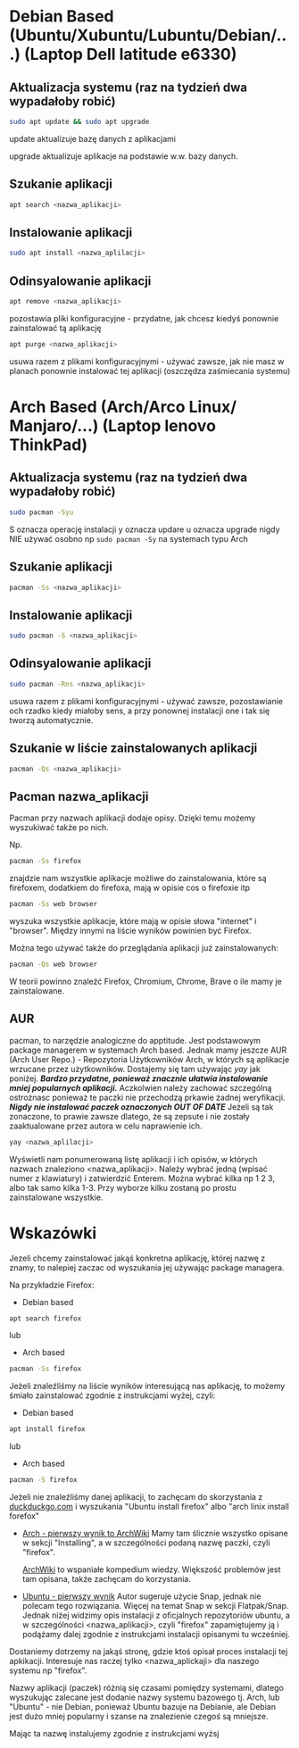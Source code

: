 # Debian Based (Ubuntu/Xubuntu/Lubuntu/Debian/...) (Laptop Dell latitude e6330)

## Aktualizacja systemu (raz na tydzień dwa wypadałoby robić)

```bash
sudo apt update && sudo apt upgrade
```
update aktualizuje bazę danych z aplikacjami

upgrade aktualizuje aplikacje na podstawie w.w. bazy danych.

## Szukanie aplikacji

```bash
apt search <nazwa_aplikacji>
```

## Instalowanie aplikacji

```bash
sudo apt install <nazwa_aplilacji>
```

## Odinsyalowanie aplikacji

```bash
apt remove <nazwa_aplikacji>
```
pozostawia pliki konfiguracyjne - przydatne, jak chcesz kiedyś ponownie zainstalować tą aplikację

```bash
apt purge <nazwa_aplikacji>
```

usuwa razem z plikami konfiguracyjnymi - używać zawsze, jak nie masz w planach ponownie instalować tej aplikacji (oszczędza zaśmiecania systemu)

# Arch Based (Arch/Arco Linux/ Manjaro/...) (Laptop lenovo ThinkPad)

## Aktualizacja systemu (raz na tydzień dwa wypadałoby robić)

```bash
sudo pacman -Syu
```

S oznacza operację instalacji
y oznacza updare
u oznacza upgrade
nigdy NIE używać osobno np ``` sudo pacman -Sy ``` na systemach typu Arch

## Szukanie aplikacji

```bash
pacman -Ss <nazwa_aplikacji>
```


## Instalowanie aplikacji

```bash
sudo pacman -S <nazwa_aplikacji>
```

## Odinsyalowanie aplikacji

```bash
sudo pacman -Rns <nazwa_aplikacji>
```

usuwa razem z plikami konfiguracyjnymi - używać zawsze, pozostawianie och rzadko kiedy miałoby sens, a przy ponownej instalacji one i tak się tworzą automatycznie.


## Szukanie w liście zainstalowanych aplikacji

```bash
pacman -Qs <nazwa_aplikacji>
```

## Pacman nazwa_aplikacji

Pacman przy nazwach aplikacji dodaje opisy. Dzięki temu możemy wyszukiwać także po nich.

Np.

```bash
pacman -Ss firefox
```

znajdzie nam wszystkie aplikacje możliwe do zainstalowania, które są firefoxem, dodatkiem do firefoxa, mają w opisie cos o firefoxie itp

```bash
pacman -Ss web browser
```

wyszuka wszystkie aplikacje, które mają w opisie słowa "internet" i "browser". Między innymi na liście wyników powinien być Firefox.

Można tego używać także do przeglądania aplikacji już zainstalowanych:

```bash
pacman -Qs web browser
```

W teorii powinno znaleźć Firefox, Chromium, Chrome, Brave o ile mamy je zainstalowane.

## AUR

pacman, to narzędzie analogiczne do apptitude.
Jest podstawowym package managerem w systemach Arch based.
Jednak mamy jeszcze AUR (Arch User Repo.) - Repozytoria Użytkowników Arch,
w których są aplikacje wrzucane przez użytkowników.
Dostajemy się tam używając *yay* jak poniżej.
***Bardzo przydatne, ponieważ znacznie ułatwia instalowanie
mniej popularnych aplikacji.*** Aczkolwien należy zachować szczególną
ostrożnasc ponieważ te paczki nie przechodzą prkawie żadnej
weryfikacji. ***Nigdy nie instalować paczek oznaczonych
OUT OF DATE*** Jeżeli są tak zonaczone, to prawie zawsze
dlatego, że są zepsute i nie zostały zaaktualowane
przez autora w celu naprawienie ich.

```bash
yay <nazwa_aplilacji>
```

Wyświetli nam ponumerowaną listę aplikacji i ich opisów,
w których nazwach znaleziono <nazwa_aplikacji>.
Należy wybrać jedną (wpisać numer z klawiatury)
i zatwierdzić Enterem. Można wybrać kilka np 1 2 3,
albo tak samo kilka 1-3. Przy wyborze kilku zostaną po prostu zainstalowane wszystkie.

# Wskazówki

Jezeli chcemy zainstalować jakąś konkretna aplikację,
której nazwę z znamy, to nalepiej zaczac od wyszukania jej
używając package managera.

Na przykładzie Firefox:

* Debian based
```bash
apt search firefox
```

lub

* Arch based

```bash
pacman -Ss firefox
```

Jeżeli znaleźliśmy na liście wyników interesującą nas aplikację,
to możemy śmiało zainstalować zgodnie z instrukcjami wyżej, czyli:

* Debian based
```bash
apt install firefox
```

lub

* Arch based

```bash
pacman -S firefox
```

Jeżeli nie znaleźliśmy danej aplikacji, to zachęcam do
skorzystania z [duckduckgo.com](https://www.duckduckgo.com/)
i wyszukania "Ubuntu install firefox" albo "arch linix install forefox"

* [Arch - pierwszy wynik to ArchWiki](https://wiki.archlinux.org/index.php/Firefox)
    Mamy tam ślicznie wszystko opisane w sekcji "Installing",
    a w szczególności podaną nazwę paczki, czyli "firefox".

    [ArchWiki](https://wiki.archlinux.org/) to wspaniałe kompedium wiedzy.
    Większość problemów jest tam opisana, także zachęcam do korzystania.

* [Ubuntu - pierwszy wynik](https://vitux.com/4-ways-to-install-mozilla-firefox-in-ubuntu/)
   Autor sugeruje użycie Snap, jednak nie polecam tego rozwiązania.
   Więcej na temat Snap w sekcji Flatpak/Snap. Jednak niżej widzimy
   opis instalacji z oficjalnych repozytoriów ubuntu, a w szczególności
   <nazwa_aplikacji>, czyli "firefox" zapamiętujemy ją i podążamy dalej
   zgodnie z instrukcjami instalacji opisanymi tu wcześniej. 

Dostaniemy dotrzemy na jakąś stronę, gdzie ktoś opisał
proces instalacji tej apkikacji. Interesuje nas raczej tylko
<nazwa_aplickaji> dla naszego systemu np "firefox".

Nazwy aplikacji (paczek) różnią się czasami pomiędzy systemami,
dlatego wyszukując zalecane jest dodanie nazwy systemu bazowego
tj. Arch, lub "Ubuntu" - nie Debian, ponieważ Ubuntu bazuje na Debianie,
ale Debian jest dużo mniej popularny i szanse na znalezienie czegoś
są mniejsze.



Mając ta nazwę instalujemy zgodnie z instrukcjami wyżsj
